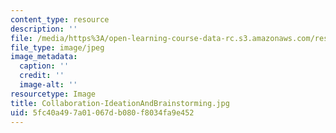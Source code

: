 ```yaml
---
content_type: resource
description: ''
file: /media/https%3A/open-learning-course-data-rc.s3.amazonaws.com/res-3-003-learn-to-build-your-own-videogame-with-the-unity-game-engine-and-microsoft-kinect-january-iap-2017/5fc40a497a01067db080f8034fa9e452_Collaboration-IdeationAndBrainstorming.jpg
file_type: image/jpeg
image_metadata:
  caption: ''
  credit: ''
  image-alt: ''
resourcetype: Image
title: Collaboration-IdeationAndBrainstorming.jpg
uid: 5fc40a49-7a01-067d-b080-f8034fa9e452
---
```

